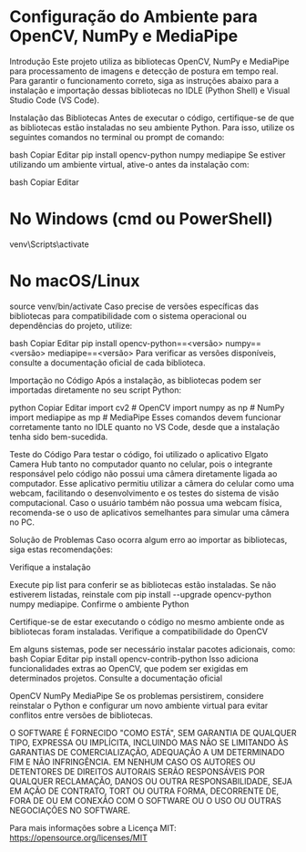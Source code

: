 # Configuração do Ambiente para OpenCV, NumPy e MediaPipe
Introdução
Este projeto utiliza as bibliotecas OpenCV, NumPy e MediaPipe para processamento de imagens e detecção de postura em tempo real. Para garantir o funcionamento correto, siga as instruções abaixo para a instalação e importação dessas bibliotecas no IDLE (Python Shell) e Visual Studio Code (VS Code).

Instalação das Bibliotecas
Antes de executar o código, certifique-se de que as bibliotecas estão instaladas no seu ambiente Python. Para isso, utilize os seguintes comandos no terminal ou prompt de comando:

bash
Copiar
Editar
pip install opencv-python numpy mediapipe
Se estiver utilizando um ambiente virtual, ative-o antes da instalação com:

bash
Copiar
Editar
# No Windows (cmd ou PowerShell)
venv\Scripts\activate  

# No macOS/Linux
source venv/bin/activate
Caso precise de versões específicas das bibliotecas para compatibilidade com o sistema operacional ou dependências do projeto, utilize:

bash
Copiar
Editar
pip install opencv-python==<versão> numpy==<versão> mediapipe==<versão>
Para verificar as versões disponíveis, consulte a documentação oficial de cada biblioteca.

Importação no Código
Após a instalação, as bibliotecas podem ser importadas diretamente no seu script Python:

python
Copiar
Editar
import cv2  # OpenCV
import numpy as np  # NumPy
import mediapipe as mp  # MediaPipe
Esses comandos devem funcionar corretamente tanto no IDLE quanto no VS Code, desde que a instalação tenha sido bem-sucedida.

Teste do Código
Para testar o código, foi utilizado o aplicativo Elgato Camera Hub tanto no computador quanto no celular, pois o integrante responsável pelo código não possui uma câmera diretamente ligada ao computador. Esse aplicativo permitiu utilizar a câmera do celular como uma webcam, facilitando o desenvolvimento e os testes do sistema de visão computacional. Caso o usuário também não possua uma webcam física, recomenda-se o uso de aplicativos semelhantes para simular uma câmera no PC.

Solução de Problemas
Caso ocorra algum erro ao importar as bibliotecas, siga estas recomendações:

Verifique a instalação

Execute pip list para conferir se as bibliotecas estão instaladas.
Se não estiverem listadas, reinstale com pip install --upgrade opencv-python numpy mediapipe.
Confirme o ambiente Python

Certifique-se de estar executando o código no mesmo ambiente onde as bibliotecas foram instaladas.
Verifique a compatibilidade do OpenCV

Em alguns sistemas, pode ser necessário instalar pacotes adicionais, como:
bash
Copiar
Editar
pip install opencv-contrib-python
Isso adiciona funcionalidades extras ao OpenCV, que podem ser exigidas em determinados projetos.
Consulte a documentação oficial

OpenCV
NumPy
MediaPipe
Se os problemas persistirem, considere reinstalar o Python e configurar um novo ambiente virtual para evitar conflitos entre versões de bibliotecas.

O SOFTWARE É FORNECIDO "COMO ESTÁ", SEM GARANTIA DE QUALQUER TIPO, EXPRESSA OU IMPLÍCITA, INCLUINDO MAS NÃO SE LIMITANDO ÀS GARANTIAS DE COMERCIALIZAÇÃO, ADEQUAÇÃO A UM DETERMINADO FIM E NÃO INFRINGÊNCIA. EM NENHUM CASO OS AUTORES OU DETENTORES DE DIREITOS AUTORAIS SERÃO RESPONSÁVEIS POR QUALQUER RECLAMAÇÃO, DANOS OU OUTRA RESPONSABILIDADE, SEJA EM AÇÃO DE CONTRATO, TORT OU OUTRA FORMA, DECORRENTE DE, FORA DE OU EM CONEXÃO COM O SOFTWARE OU O USO OU OUTRAS NEGOCIAÇÕES NO SOFTWARE.

Para mais informações sobre a Licença MIT: https://opensource.org/licenses/MIT
